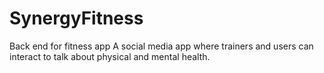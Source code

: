 # SynergyFitness
Back end for fitness app
 A social media app where trainers and users can interact to talk about physical and mental health.
